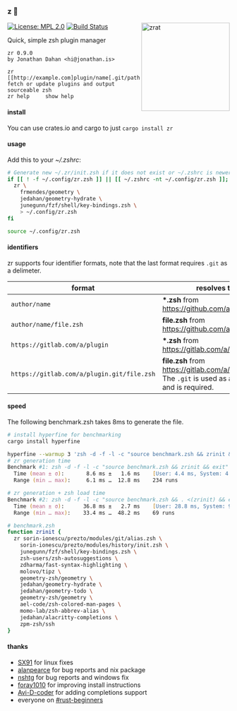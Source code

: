 ### z :rat:

<img src="zrat.png" alt="zrat" title="zrat" align="right" width=200 />

[![License: MPL 2.0](https://img.shields.io/badge/License-MPL%202.0-brightgreen.svg)](https://choosealicense.com/licenses/mpl-2.0/)
[![Build Status](https://travis-ci.org/jedahan/zr.svg?branch=master)](https://travis-ci.org/jedahan/zr)

Quick, simple zsh plugin manager

    zr 0.9.0
    by Jonathan Dahan <hi@jonathan.is>

    zr [[http://example.com]plugin/name[.git/path/to/file.zsh]]    fetch or update plugins and output sourceable zsh
    zr help     show help

#### install

You can use crates.io and cargo to just `cargo install zr`

#### usage

Add this to your *~/.zshrc*:

```zsh
# Generate new ~/.zr/init.zsh if it does not exist or ~/.zshrc is newer
if [[ ! -f ~/.config/zr.zsh ]] || [[ ~/.zshrc -nt ~/.config/zr.zsh ]]; then
  zr \
    frmendes/geometry \
    jedahan/geometry-hydrate \
    junegunn/fzf/shell/key-bindings.zsh \
    > ~/.config/zr.zsh
fi

source ~/.config/zr.zsh
```

#### identifiers

zr supports four identifier formats, note that the last format requires `.git` as a delimeter.

format                                     | resolves to
-------------------------------------------|-----------
`author/name`                              | __*.zsh__ from https://github.com/author/name
`author/name/file.zsh`                     | __file.zsh__ from https://github.com/author/name
`https://gitlab.com/a/plugin`              | __*.zsh__ from https://gitlab.com/a/plugin
`https://gitlab.com/a/plugin.git/file.zsh` | __file.zsh__ from https://gitlab.com/a/plugin.git. The `.git` is used as a delimeter, and is required.

#### speed

The following benchmark.zsh takes 8ms to generate the file.

```zsh
# install hyperfine for benchmarking
cargo install hyperfine

hyperfine --warmup 3 'zsh -d -f -l -c "source benchmark.zsh && zrinit && exit"' 'zsh -d -f -l -c "source benchmark.zsh && . <(zrinit) && exit"'
# zr generation time
Benchmark #1: zsh -d -f -l -c "source benchmark.zsh && zrinit && exit"
  Time (mean ± σ):       8.6 ms ±   1.6 ms    [User: 4.4 ms, System: 4.3 ms]
  Range (min … max):     6.1 ms …  12.8 ms    234 runs

# zr generation + zsh load time
Benchmark #2: zsh -d -f -l -c "source benchmark.zsh && . <(zrinit) && exit"
  Time (mean ± σ):      36.8 ms ±   2.7 ms    [User: 28.8 ms, System: 9.3 ms]
  Range (min … max):    33.4 ms …  48.2 ms    69 runs

```

```zsh
# benchmark.zsh
function zrinit {
  zr sorin-ionescu/prezto/modules/git/alias.zsh \
    sorin-ionescu/prezto/modules/history/init.zsh \
    junegunn/fzf/shell/key-bindings.zsh \
    zsh-users/zsh-autosuggestions \
    zdharma/fast-syntax-highlighting \
    molovo/tipz \
    geometry-zsh/geometry \
    jedahan/geometry-hydrate \
    jedahan/geometry-todo \
    geometry-zsh/geometry \
    ael-code/zsh-colored-man-pages \
    momo-lab/zsh-abbrev-alias \
    jedahan/alacritty-completions \
    zpm-zsh/ssh
}
```

#### thanks

- [SX91](https://github.com/SX91) for linux fixes
- [alanpearce](https://github.com/alanpearce) for bug reports and nix package
- [nshtg](https://github.com/nshtg) for bug reports and windows fix
- [foray1010](https://github.com/foray1010) for improving install instructions
- [Avi-D-coder](https://github.com/avi-d-coder) for adding completions support
- everyone on [#rust-beginners](irc://irc.mozilla.org/rust-beginners)
